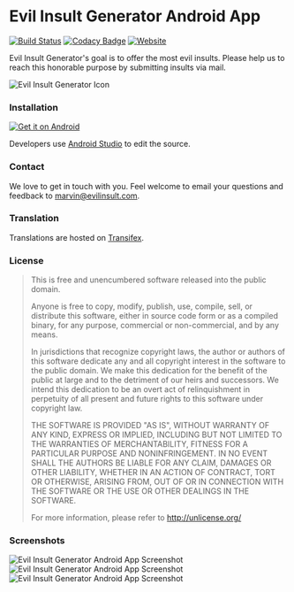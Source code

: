# Evil Insult Generator Android App
[![Build Status](https://travis-ci.org/EvilInsultGenerator/android-app.svg?branch=master)](https://travis-ci.org/EvilInsultGenerator/android-app)
[![Codacy Badge](https://api.codacy.com/project/badge/Grade/ded73a40a6e744ae90ab233704adf927)](https://www.codacy.com/app/EvilInsultGenerator/android-app?utm_source=github.com&amp;utm_medium=referral&amp;utm_content=EvilInsultGenerator/android-app&amp;utm_campaign=Badge_Grade) 
[![Website](https://img.shields.io/website-up-down-green-red/https/shields.io.svg)](https://evilinsult.com)

Evil Insult Generator's goal is to offer the most evil insults. Please help us to reach this honorable purpose by submitting insults
via mail.

![Evil Insult Generator Icon](https://cloud.githubusercontent.com/assets/22981912/19600664/5521d010-97a6-11e6-9f67-fec931b199d7.png)

### Installation

<a href="https://play.google.com/store/apps/details?id=com.evilinsult.android">
  <img alt="Get it on Android"
       src="https://cloud.githubusercontent.com/assets/23243656/19977341/8d6d4be6-a1f3-11e6-9f10-bf53a4e43bf1.png">
</a>

Developers use [Android Studio](https://developer.android.com/studio/) to edit the source. 

### Contact

We love to get in touch with you. Feel welcome to email your questions and feedback to [marvin@evilinsult.com](mailto:marvin@evilinsult.com).

### Translation

Translations are hosted on [Transifex](https://www.transifex.com/evil-insult-generator/).

### License
> This is free and unencumbered software released into the public domain.
> 
> Anyone is free to copy, modify, publish, use, compile, sell, or
> distribute this software, either in source code form or as a compiled
> binary, for any purpose, commercial or non-commercial, and by any
> means.
> 
> In jurisdictions that recognize copyright laws, the author or authors
> of this software dedicate any and all copyright interest in the
> software to the public domain. We make this dedication for the benefit
> of the public at large and to the detriment of our heirs and
> successors. We intend this dedication to be an overt act of
> relinquishment in perpetuity of all present and future rights to this
> software under copyright law.
> 
> THE SOFTWARE IS PROVIDED "AS IS", WITHOUT WARRANTY OF ANY KIND,
> EXPRESS OR IMPLIED, INCLUDING BUT NOT LIMITED TO THE WARRANTIES OF
> MERCHANTABILITY, FITNESS FOR A PARTICULAR PURPOSE AND NONINFRINGEMENT.
> IN NO EVENT SHALL THE AUTHORS BE LIABLE FOR ANY CLAIM, DAMAGES OR
> OTHER LIABILITY, WHETHER IN AN ACTION OF CONTRACT, TORT OR OTHERWISE,
> ARISING FROM, OUT OF OR IN CONNECTION WITH THE SOFTWARE OR THE USE OR
> OTHER DEALINGS IN THE SOFTWARE.
> 
> For more information, please refer to <http://unlicense.org/>

### Screenshots

![Evil Insult Generator Android App Screenshot](https://cloud.githubusercontent.com/assets/24981916/21746183/26848e94-d53d-11e6-9e6d-1345d120905e.png)
![Evil Insult Generator Android App Screenshot](https://cloud.githubusercontent.com/assets/24981916/21746184/26864ab8-d53d-11e6-90ef-62371c3a8570.png)
![Evil Insult Generator Android App Screenshot](https://cloud.githubusercontent.com/assets/24981916/21746188/2695644e-d53d-11e6-839c-1fbd5f41ade5.png)
